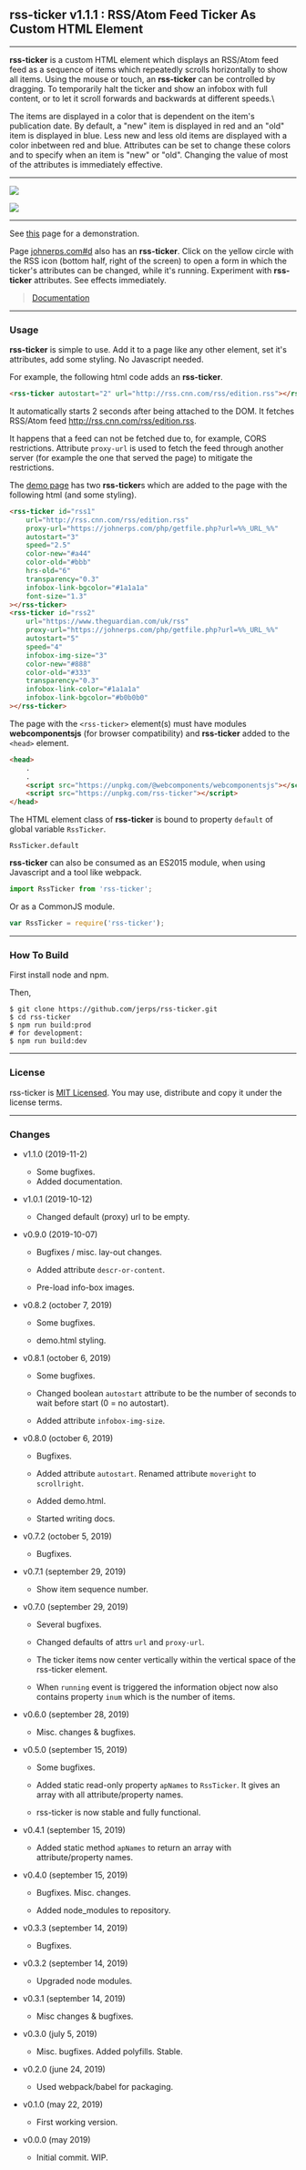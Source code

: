 ## rss-ticker v1.1.1 : RSS/Atom Feed Ticker As Custom HTML Element

***

**rss-ticker** is a custom HTML element which displays an RSS/Atom feed feed as a sequence of items which repeatedly scrolls horizontally to show all items. Using the mouse or touch, an **rss-ticker** can be controlled by dragging. To temporarily halt the ticker and show an infobox with full content, or to let it scroll forwards and backwards at different speeds.\

The items are displayed in a color that is dependent on the item's publication date. By default, a "new" item is displayed in red and an "old" item is displayed in blue. Less new and less old items are displayed with a color inbetween red and blue. Attributes can be set to change these colors and to specify when an item is "new" or "old". Changing the value of most of the attributes is immediately effective.

***

![](screenshot01.png)

![](screenshot02.png)

***

See [this](https://johnerps.com/rss-ticker/demo.html) page for a demonstration.

Page [johnerps.com#d](https://johnerps.com#d) also has an **rss-ticker**. Click on the yellow circle with the RSS icon (bottom half, right of the screen) to open a form in which the ticker's attributes can be changed, while it's running. Experiment with **rss-ticker** attributes. See effects immediately.

> [Documentation](https://johnerps.com/rss-ticker/docs/index.html)

***

### Usage

**rss-ticker** is simple to use. Add it to a page like any other element, set it's attributes, add some styling. No Javascript needed.

For example, the following html code adds an **rss-ticker**.

````html
<rss-ticker autostart="2" url="http://rss.cnn.com/rss/edition.rss"></rss-ticker>
````

It automatically starts 2 seconds after being attached to the DOM. It fetches RSS/Atom feed http://rss.cnn.com/rss/edition.rss.

It happens that a feed can not be fetched due to, for example, CORS restrictions. Attribute `proxy-url` is used to fetch the feed through another server (for example the one that served the page) to mitigate the restrictions.

The [demo page](https://johnerps.com/rss-ticker/demo.html) has two **rss-ticker**s which are added to the page with the following html (and some styling).

````html
<rss-ticker id="rss1"
    url="http://rss.cnn.com/rss/edition.rss"
    proxy-url="https://johnerps.com/php/getfile.php?url=%%_URL_%%"
    autostart="3"
    speed="2.5"
    color-new="#a44"
    color-old="#bbb"
    hrs-old="6"
    transparency="0.3"
    infobox-link-bgcolor="#1a1a1a"
    font-size="1.3"
></rss-ticker>
<rss-ticker id="rss2"
    url="https://www.theguardian.com/uk/rss"
    proxy-url="https://johnerps.com/php/getfile.php?url=%%_URL_%%"
    autostart="5"
    speed="4"
    infobox-img-size="3"
    color-new="#888"
    color-old="#333"
    transparency="0.3"
    infobox-link-color="#1a1a1a"
    infobox-link-bgcolor="#b0b0b0"
></rss-ticker>
````

The page with the `<rss-ticker>` element(s) must have modules **webcomponentsjs** (for browser compatibility) and **rss-ticker** added to the `<head>` element.

````html
<head>
    .
    .
    <script src="https://unpkg.com/@webcomponents/webcomponentsjs"></script>
    <script src="https://unpkg.com/rss-ticker"></script>
</head>
````

The HTML element class of **rss-ticker** is bound to property `default` of global variable `RssTicker`.

`RssTicker.default`

**rss-ticker** can also be consumed as an ES2015 module, when using Javascript and a tool like webpack.

````javascript
import RssTicker from 'rss-ticker';
````

Or as a CommonJS module.

````javascript
var RssTicker = require('rss-ticker');
````

***

### How To Build

First install node and npm.

Then,

````shell
$ git clone https://github.com/jerps/rss-ticker.git
$ cd rss-ticker
$ npm run build:prod
# for development:
$ npm run build:dev
````

***

### License

rss-ticker is [MIT Licensed](LICENSE). You may use, distribute and copy it under the license terms.

***

### Changes

* v1.1.0 (2019-11-2)

  * Some bugfixes.
  * Added documentation.

* v1.0.1 (2019-10-12)

  * Changed default (proxy) url to be empty.

* v0.9.0 (2019-10-07)

  * Bugfixes / misc. lay-out changes.

  * Added attribute `descr-or-content`.

  * Pre-load info-box images.

* v0.8.2 (october 7, 2019)

  * Some bugfixes.

  * demo.html styling.

* v0.8.1 (october 6, 2019)

  * Some bugfixes.

  * Changed boolean `autostart` attribute to be the number of seconds to wait before start (0 = no autostart).

  * Added attribute `infobox-img-size`.

* v0.8.0 (october 6, 2019)

  * Bugfixes.

  * Added attribute `autostart`. Renamed attribute `moveright` to `scrollright`.

  * Added demo.html.

  * Started writing docs.

* v0.7.2 (october 5, 2019)

  * Bugfixes.

* v0.7.1 (september 29, 2019)

  * Show item sequence number.

* v0.7.0 (september 29, 2019)

  * Several bugfixes.

  * Changed defaults of attrs `url` and `proxy-url`.

  * The ticker items now center vertically within the vertical space of the rss-ticker element.

  * When `running` event is triggered the information object now also contains property `inum` which is the number of items.

* v0.6.0 (september 28, 2019)

  * Misc. changes & bugfixes.

* v0.5.0 (september 15, 2019)

  * Some bugfixes.

  * Added static read-only property `apNames` to `RssTicker`. It gives an array with all attribute/property names.

  * rss-ticker is now stable and fully functional.

* v0.4.1 (september 15, 2019)

  * Added static method `apNames` to return an array with attribute/property names.

* v0.4.0 (september 15, 2019)

  * Bugfixes. Misc. changes.

  * Added node_modules to repository.

* v0.3.3 (september 14, 2019)

  * Bugfixes.

* v0.3.2 (september 14, 2019)

  * Upgraded node modules.

* v0.3.1 (september 14, 2019)

  * Misc changes & bugfixes.

* v0.3.0 (july 5, 2019)

  * Misc. bugfixes. Added polyfills. Stable.

* v0.2.0 (june 24, 2019)

  * Used webpack/babel for packaging.

* v0.1.0 (may 22, 2019)

  * First working version.

* v0.0.0 (may 2019)

  * Initial commit. WIP.
